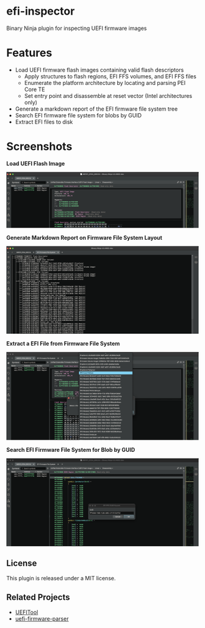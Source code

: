 # efi-inspector

Binary Ninja plugin for inspecting UEFI firmware images

# Features

* Load UEFI firmware flash images containing valid flash descriptors
   * Apply structures to flash regions, EFI FFS volumes, and EFI FFS files
   * Enumerate the platform architecture by locating and parsing PEI Core TE
   * Set entry point and disassemble at reset vector (Intel architectures only)
* Generate a markdown report of the EFI firmware file system tree
* Search EFI firmware file system for blobs by GUID
* Extract EFI files to disk

# Screenshots

**Load UEFI Flash Image**

![demo load](img/loader.png)

**Generate Markdown Report on Firmware File System Layout**

![demo report](img/ffs-layout.png)

**Extract a EFI File from Firmware File System**

![demo extract](img/extract-file.png)

**Search EFI Firmware File System for Blob by GUID**

![demo search](img/guid-search.png)

## License

This plugin is released under a MIT license.

## Related Projects

* [UEFITool](https://github.com/LongSoft/UEFITool)
* [uefi-firmware-parser](https://github.com/theopolis/uefi-firmware-parser)